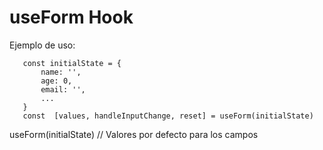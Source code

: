 

# useForm Hook


Ejemplo de uso:

```
   const initialState = {
       name: '',
       age: 0,
       email: '',
       ...
   }
   const  [values, handleInputChange, reset] = useForm(initialState)
```


useForm(initialState) // Valores por defecto para los campos